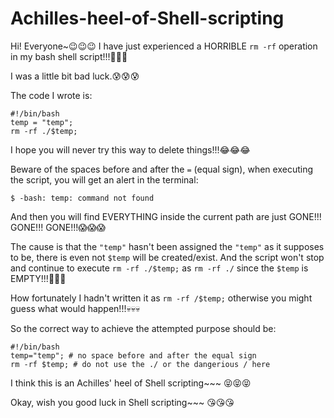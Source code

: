 # Achilles-heel-of-Shell-scripting
Hi! Everyone~😉😉😉 I have just experienced a HORRIBLE `rm -rf` operation in my bash shell script!!!🙉🙉🙉

I was a little bit bad luck.😰😰😰

The code I wrote is:

    #!/bin/bash
    temp = "temp";
    rm -rf ./$temp;

I hope you will never try this way to delete things!!!😂😂😂

Beware of the spaces before and after the ` = ` (equal sign), when executing the script, you will get an alert in the terminal:

    $ -bash: temp: command not found

And then you will find EVERYTHING inside the current path are just GONE!!! GONE!!! GONE!!!😱😱😱

The cause is that the `"temp"` hasn't been assigned the `"temp"` as it supposes to be, there is even not `$temp` will be created/exist. And the script won't stop and continue to execute `rm -rf ./$temp;` as `rm -rf ./` since the `$temp` is EMPTY!!!🙈🙈🙈

How fortunately I hadn't written it as `rm -rf /$temp;` otherwise you might guess what would happen!!!💀💀💀

So the correct way to achieve the attempted purpose should be:

    #!/bin/bash
    temp="temp"; # no space before and after the equal sign
    rm -rf $temp; # do not use the ./ or the dangerious / here

I think this is an Achilles' heel of Shell scripting~~~ 😝😝😝

Okay, wish you good luck in Shell scripting~~~ 😘😘😘

